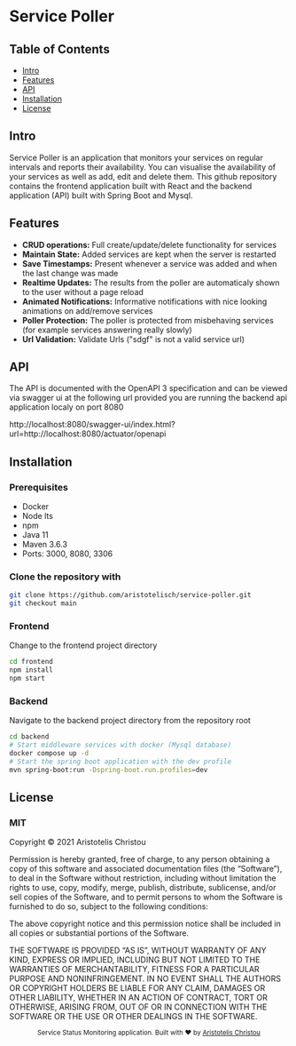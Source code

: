 # Service Poller

## Table of Contents
- [Intro](#intro)
- [Features](#features)
- [API](#api)
- [Installation](#installation)
- [License](#license)

## Intro
Service Poller is an application that monitors your services on regular intervals and reports their availability. You can visualise the availability of your services as well as add, edit and delete them.
This github repository contains the frontend application built with React and the backend application (API)
built with Spring Boot and Mysql.

## Features
- __CRUD operations:__ Full create/update/delete functionality for services
- __Maintain State:__ Added services are kept when the server is restarted
- __Save Timestamps:__ Present whenever a service was added and when the last change was
made
- __Realtime Updates:__ The results from the poller are automaticaly shown to the user without a page reload
- __Animated Notifications:__ Informative notifications with nice looking animations on add/remove services
- __Poller Protection:__ The poller is protected from misbehaving services (for example services answering really slowly)
- __Url Validation:__ Validate Urls ("sdgf" is not a valid service url)

## API
The API is documented with the OpenAPI 3 specification and can be viewed via swagger ui at the following url
provided you are running the backend api application localy on port 8080

http://localhost:8080/swagger-ui/index.html?url=http://localhost:8080/actuator/openapi

## Installation
### Prerequisites
- Docker
- Node lts
- npm
- Java 11
- Maven 3.6.3
- Ports: 3000, 8080, 3306

### Clone the repository with 
```bash
git clone https://github.com/aristotelisch/service-poller.git
git checkout main
```

### Frontend
Change to the frontend project directory
```bash
cd frontend
npm install
npm start
```

### Backend
Navigate to the backend project directory from the repository root

```bash
cd backend
# Start middleware services with docker (Mysql database)
docker compose up -d
# Start the spring boot application with the dev profile
mvn spring-boot:run -Dspring-boot.run.profiles=dev
```

## License
### MIT

Copyright © 2021 Aristotelis Christou

Permission is hereby granted, free of charge, to any person obtaining a copy of this software and associated documentation files (the “Software”), to deal in the Software without restriction, including without limitation the rights to use, copy, modify, merge, publish, distribute, sublicense, and/or sell copies of the Software, and to permit persons to whom the Software is furnished to do so, subject to the following conditions:

The above copyright notice and this permission notice shall be included in all copies or substantial portions of the Software.

THE SOFTWARE IS PROVIDED “AS IS”, WITHOUT WARRANTY OF ANY KIND, EXPRESS OR IMPLIED, INCLUDING BUT NOT LIMITED TO THE WARRANTIES OF MERCHANTABILITY, FITNESS FOR A PARTICULAR PURPOSE AND NONINFRINGEMENT. IN NO EVENT SHALL THE AUTHORS OR COPYRIGHT HOLDERS BE LIABLE FOR ANY CLAIM, DAMAGES OR OTHER LIABILITY, WHETHER IN AN ACTION OF CONTRACT, TORT OR OTHERWISE, ARISING FROM, OUT OF OR IN CONNECTION WITH THE SOFTWARE OR THE USE OR OTHER DEALINGS IN THE SOFTWARE.

<div align="center">
  <sub>Service Status Monitoring application. Built with ❤︎ by
  <a href="https://twitter.com/aristotelis_ch">Aristotelis Christou
</div>
